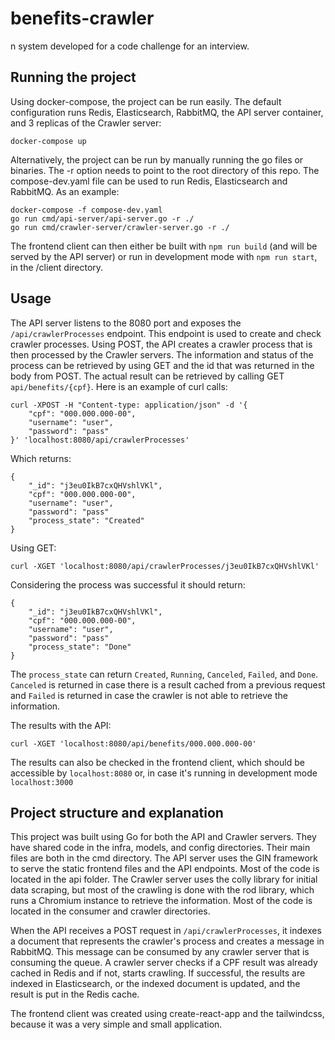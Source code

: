 # benefits-crawler
n system developed for a code challenge for an interview.

## Running the project
Using docker-compose, the project can be run easily. The default configuration runs Redis, Elasticsearch, RabbitMQ, the API server container, and 3 replicas of the Crawler server:
```
docker-compose up
```

Alternatively, the project can be run by manually running the go files or binaries. The -r option needs to point to the root directory of this repo. The compose-dev.yaml file can be used to run Redis, Elasticsearch and RabbitMQ. As an example:
```
docker-compose -f compose-dev.yaml
go run cmd/api-server/api-server.go -r ./
go run cmd/crawler-server/crawler-server.go -r ./
```
The frontend client can then either be built with `npm run build` (and will be served by the API server) or run in development mode with `npm run start`, in the /client directory.

## Usage
The API server listens to the 8080 port and exposes the `/api/crawlerProcesses` endpoint. This endpoint is used to create and check crawler processes. Using POST, the API creates a crawler process that is then processed by the Crawler servers. The information and status of the process can be retrieved by using GET and the id that was returned in the body from POST. The actual result can be retrieved by calling GET `api/benefits/{cpf}`. Here is an example of curl calls:
```
curl -XPOST -H "Content-type: application/json" -d '{
    "cpf": "000.000.000-00",
    "username": "user",
    "password": "pass"
}' 'localhost:8080/api/crawlerProcesses'
```
Which returns:
```
{
    "_id": "j3eu0IkB7cxQHVshlVKl",
    "cpf": "000.000.000-00",
    "username": "user",
    "password": "pass"
    "process_state": "Created"
}
```

Using GET:
```
curl -XGET 'localhost:8080/api/crawlerProcesses/j3eu0IkB7cxQHVshlVKl'
```
Considering the process was successful it should return:
```
{
    "_id": "j3eu0IkB7cxQHVshlVKl",
    "cpf": "000.000.000-00",
    "username": "user",
    "password": "pass"
    "process_state": "Done"
}
```
The `process_state` can return `Created`, `Running`, `Canceled`, `Failed`, and `Done`. `Canceled` is returned in case there is a result cached from a previous request and `Failed` is returned in case the crawler is not able to retrieve the information.

The results with the API:
```
curl -XGET 'localhost:8080/api/benefits/000.000.000-00'
```
The results can also be checked in the frontend client, which should be accessible by `localhost:8080` or, in case it's running in development mode `localhost:3000`

## Project structure and explanation
This project was built using Go for both the API and Crawler servers. They have shared code in the infra, models, and config directories. Their main files are both in the cmd directory.
The API server uses the GIN framework to serve the static frontend files and the API endpoints. Most of the code is located in the api folder.
The Crawler server uses the colly library for initial data scraping, but most of the crawling is done with the rod library, which runs a Chromium instance to retrieve the information. Most of the code is located in the consumer and crawler directories.

When the API receives a POST request in `/api/crawlerProcesses`, it indexes a document that represents the crawler's process and creates a message in RabbitMQ. This message can be consumed by any crawler server that is consuming the queue. A crawler server checks if a CPF result was already cached in Redis and if not, starts crawling. If successful, the results are indexed in Elasticsearch, or the indexed document is updated, and the result is put in the Redis cache.

The frontend client was created using create-react-app and the tailwindcss, because it was a very simple and small application.
